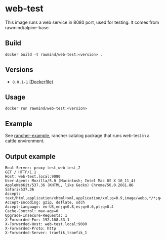 web-test
========

This image runs a web service in 8080 port, used for testing. It comes from rawmind/alpine-base.

## Build

```
docker build -t rawmind/web-test:<version> .
```

## Versions

- `0.0.1-1` [(Dockerfile)](https://github.com/rawmind0/web-test/blob/0.0.1-1/Dockerfile)


## Usage

```
docker run rawmind/web-test:<version> 
```

## Example

See [rancher-example][rancher-example], rancher catalog package that runs web-test in a cattle environment.

## Output example

```
Real-Server: proxy-test_web-test_2
GET / HTTP/1.1
Host: web-test.local:9080
User-Agent: Mozilla/5.0 (Macintosh; Intel Mac OS X 10_11_4) AppleWebKit/537.36 (KHTML, like Gecko) Chrome/50.0.2661.86 Safari/537.36
Accept: text/html,application/xhtml+xml,application/xml;q=0.9,image/webp,*/*;q=0.8
Accept-Encoding: gzip, deflate, sdch
Accept-Language: en-US,en;q=0.8,es;q=0.6,pt;q=0.4
Cache-Control: max-age=0
Upgrade-Insecure-Requests: 1
X-Forwarded-For: 192.168.33.1
X-Forwarded-Host: web-test.local:9080
X-Forwarded-Proto: http
X-Forwarded-Server: traefik_traefik_1
```

[rancher-example]: https://github.com/rawmind0/web-test/tree/master/rancher